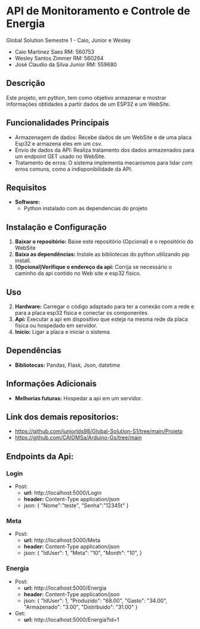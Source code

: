 # API de Monitoramento e Controle de Energia
Global Solution Semestre 1 - Caio, Junior e Wesley
 * Caio Martinez Saes RM: 560753
 * Wesley Santos Zimmer RM: 560264
 * José Claudio da Silva Junior RM: 559680

## Descrição
Este projeto, em python, tem como objetivo armazenar e mostrar informações obtidades a partir dados de um ESP32 e um WebSite.

## Funcionalidades Principais
* Armazenagem de dados: Recebe dados de um WebSite e de uma placa Esp32 e armazena eles em um csv.
* Envio de dados da API: Realiza tratamento dos dados armazenados para um endpoint GET usado no WebSite.
* Tratamento de erros: O sistema implementa mecanismos para lidar com erros comuns, como a indisponibilidade da API.

## Requisitos
* **Software:**
    * Python instalado com as dependencias do projeto

## Instalação e Configuração
1. **Baixar o repositório:** Baixe este repositório (Opcional) e o repositório do WebSite
2. **Baixa as dependências:** Instale as bibliotecas do python utilizando pip install.
3. **(Opcional)Verifique o endereço da api:** Corrija se necessário o caminho da api contido no Web site e esp32 físico.

## Uso
2. **Hardware:** Carregar o código adaptado para ter a conexão com a rede e para a placa esp32 física e conectar os componentes.
2. **Api:** Executar a api em dispositivo que esteja na mesma rede da placa física ou hospedado em servidor.
4. **Início:** Ligar a placa e iniciar o sistema.

## Dependências
* **Bibliotecas:** Pandas, Flask, Json, datetime


## Informações Adicionais
* **Melhorias futuras:** Hospedar a api em um servidor.

## Link dos demais repositorios:
* https://github.com/juniorlds98/Global-Solution-S1/tree/main/Projeto
* https://github.com/CAIOMSa/Arduino-Gs/tree/main


## Endpoints da Api:
### Login
* Post:
  * **url:** http://localhost:5000/Login
  * **header:** Content-Type application/json
  * json:
      {
      	"Nome":"teste",
      	"Senha":"12345t"
      }
### Meta
* Post:
  * **url:** http://localhost:5000/Meta
  * **header:** Content-Type application/json
  * json:
        {
        "IdUser":  1,
        "Meta":  "10",
        "Month":  "10",
        }
### Energia
* Post:
  * **url:** http://localhost:5000/Energia
  * **header:** Content-Type application/json
  * json:
        {
        "IdUser":  1,
        "Produzido":  "68.00",
        "Gasto":  "34.00",
        "Armazenado":  "3.00",
        "Distribuido":  "31.00"
        }
* Get:
  * **url:** http://localhost:5000/Energia?id=1

